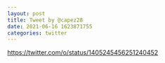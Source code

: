 ```yaml
--- 
layout: post 
title: Tweet by @capez28 
date: 2021-06-16 1623871755 
categories: twitter 
--- 
```

https://twitter.com/o/status/1405245456251240452
